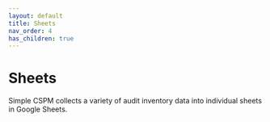 ```yaml
---
layout: default
title: Sheets
nav_order: 4
has_children: true
---
```


# Sheets

Simple CSPM collects a variety of audit inventory data into individual sheets in Google Sheets.
